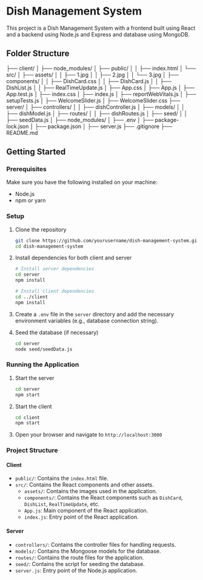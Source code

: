 # Dish Management System

This project is a Dish Management System with a frontend built using React and a backend using Node.js and Express and database using MongoDB.

## Folder Structure
├── client/
│ ├── node_modules/
│ ├── public/
│ │ ├── index.html
│ └── src/
│ ├── assets/
│ │ ├── 1.jpg
│ │ ├── 2.jpg
│ │ └── 3.jpg
│ ├── components/
│ │ ├── DishCard.css
│ │ ├── DishCard.js
│ │ ├── DishList.js
│ │ ├── RealTimeUpdate.js
│ ├── App.css
│ ├── App.js
│ ├── App.test.js
│ ├── index.css
│ ├── index.js
│ ├── reportWebVitals.js
│ ├── setupTests.js
│ ├── WelcomeSlider.js
│ ├── WelcomeSlider.css
├── server/
│ ├── controllers/
│ │ ├── dishController.js
│ ├── models/
│ │ ├── dishModel.js
│ ├── routes/
│ │ ├── dishRoutes.js
│ ├── seed/
│ │ ├── seedData.js
│ ├── node_modules/
│ ├── .env
│ ├── package-lock.json
│ ├── package.json
│ ├── server.js
├── .gitignore
├── README.md

## Getting Started

### Prerequisites

Make sure you have the following installed on your machine:
- Node.js
- npm or yarn

### Setup

1. Clone the repository
    ```sh
    git clone https://github.com/yourusername/dish-management-system.git
    cd dish-management-system
    ```

2. Install dependencies for both client and server
    ```sh
    # Install server dependencies
    cd server
    npm install

    # Install client dependencies
    cd ../client
    npm install
    ```

3. Create a `.env` file in the `server` directory and add the necessary environment variables (e.g., database connection string).

4. Seed the database (if necessary)
    ```sh
    cd server
    node seed/seedData.js
    ```

### Running the Application

1. Start the server
    ```sh
    cd server
    npm start
    ```

2. Start the client
    ```sh
    cd client
    npm start
    ```

3. Open your browser and navigate to `http://localhost:3000`

### Project Structure

#### Client

- `public/`: Contains the `index.html` file.
- `src/`: Contains the React components and other assets.
  - `assets/`: Contains the images used in the application.
  - `components/`: Contains the React components such as `DishCard`, `DishList`, `RealTimeUpdate`, etc.
  - `App.js`: Main component of the React application.
  - `index.js`: Entry point of the React application.

#### Server

- `controllers/`: Contains the controller files for handling requests.
- `models/`: Contains the Mongoose models for the database.
- `routes/`: Contains the route files for the application.
- `seed/`: Contains the script for seeding the database.
- `server.js`: Entry point of the Node.js application.

